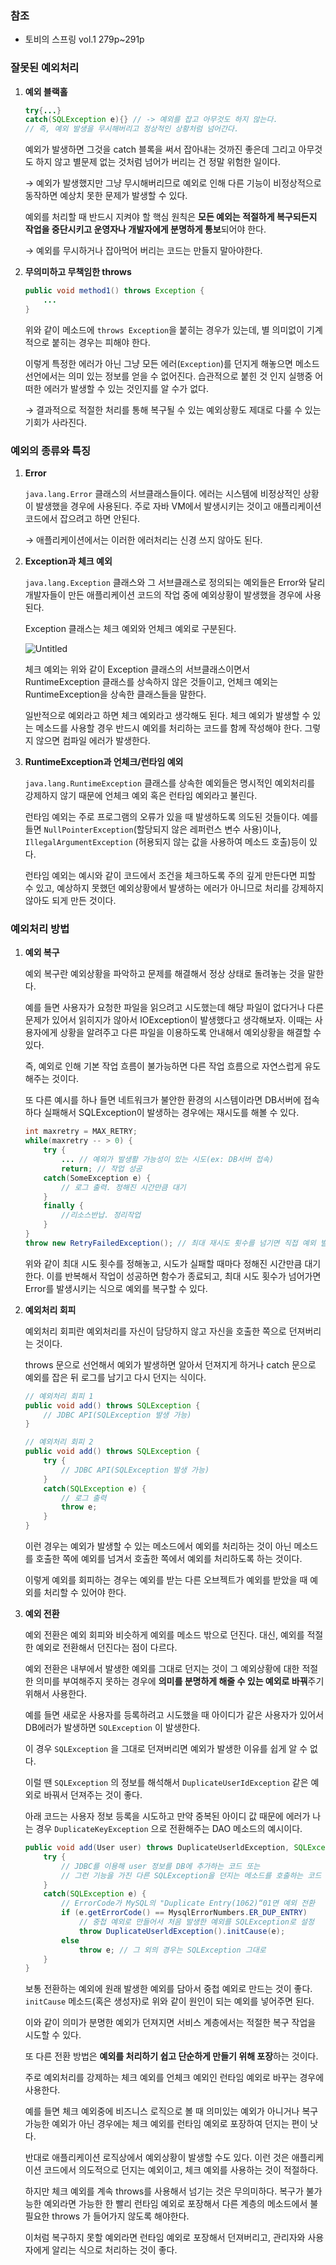 ### 참조

- 토비의 스프링 vol.1 279p~291p

### 잘못된 예외처리

1. **예외 블랙홀**
    
    ```java
    try{...}
    catch(SQLException e){} // -> 예외를 잡고 아무것도 하지 않는다.
    // 즉, 예외 발생을 무시해버리고 정상적인 상황처럼 넘어간다.
    ```
    
    예외가 발생하면 그것을 catch 블록을 써서 잡아내는 것까진 좋은데 그리고 아무것도 하지 않고 별문제 없는 것처럼 넘어가 버리는 건 정말 위험한 일이다.
    
    → 예외가 발생했지만 그냥 무시해버리므로 예외로 인해 다른 기능이 비정상적으로 동작하면 예상치 못한 문제가 발생할 수 있다.
    
    예외를 처리할 때 반드시 지켜야 할 핵심 원칙은 **모든 예외는 적절하게 복구되든지 작업을 중단시키고 운영자나 개발자에게 분명하게 통보**되어야 한다.
    
    → 예외를 무시하거나 잡아먹어 버리는 코드는 만들지 말아야한다.
    
2. **무의미하고 무책임한 throws**
    
    ```java
    public void method1() throws Exception {
    	...
    }
    ```
    
    위와 같이 메소드에 `throws Exception`을 붙히는 경우가 있는데, 별 의미없이 기계적으로 붙히는 경우는 피해야 한다.
    
    이렇게 특정한 에러가 아닌 그냥 모든 에러(`Exception`)를 던지게 해놓으면 메소드 선언에서는 의미 있는 정보를 얻을 수 없어진다. 습관적으로 붙힌 것 인지 실행중 어떠한 에러가 발생할 수 있는 것인지를 알 수가 없다.
    
    → 결과적으로 적절한 처리를 통해 복구될 수 있는 예외상황도 제대로 다룰 수 있는 기회가 사라진다.
    

### 예외의 종류와 특징

1. **Error**
    
    `java.lang.Error` 클래스의 서브클래스들이다. 에러는 시스템에 비정상적인 상황이 발생했을 경우에 사용된다. 주로 자바 VM에서 발생시키는 것이고 애플리케이션 코드에서 잡으려고 하면 안된다.
    
    → 애플리케이션에서는 이러한 에러처리는 신경 쓰지 않아도 된다.
    
2. **Exception과 체크 예외**
    
    `java.lang.Exception` 클래스와 그 서브클래스로 정의되는 예외들은 Error와 달리 개발자들이 만든 애플리케이션 코드의 작업 중에 예외상황이 발생했을 경우에 사용된다.
    
    Exception 클래스는 체크 예외와 언체크 예외로 구분된다.
    
    ![Untitled](https://s3-us-west-2.amazonaws.com/secure.notion-static.com/f13a6071-3442-4375-ba8c-134e28e75f2a/Untitled.png)
    
    체크 예외는 위와 같이 Exception 클래스의 서브클래스이면서 RuntimeException 클래스를 상속하지 않은 것들이고, 언체크 예외는 RuntimeException을 상속한 클래스들을 말한다.
    
    일반적으로 예외라고 하면 체크 예외라고 생각해도 된다. 체크 예외가 발생할 수 있는 메소드를 사용할 경우 반드시 예외를 처리하는 코드를 함께 작성해야 한다. 그렇지 않으면 컴파일 에러가 발생한다.
    
3. **RuntimeException과 언체크/런타임 예외**
    
    `java.lang.RuntimeException` 클래스를 상속한 예외들은 명시적인 예외처리를 강제하지 않기 때문에 언체크 예외 혹은 런타임 예외라고 불린다.
    
    런타임 예외는 주로 프로그램의 오류가 있을 때 발생하도록 의도된 것들이다. 예를 들면 `NullPointerException`(할당되지 않은 레퍼런스 변수 사용)이나, `IllegalArgumentException` (허용되지 않는 값을 사용하여 메소드 호출)등이 있다.
    
    런타임 예외는 예시와 같이 코드에서 조건을 체크하도록 주의 깊게 만든다면 피할 수 있고, 예상하지 못했던 예외상황에서 발생하는 에러가 아니므로 처리를 강제하지 않아도 되게 만든 것이다.
    

### 예외처리 방법

1. **예외 복구**
    
    예외 복구란 예외상황을 파악하고 문제를 해결해서 정상 상태로 돌려놓는 것을 말한다.
    
    예를 들면 사용자가 요청한 파일을 읽으려고 시도했는데 해당 파일이 없다거나 다른 문제가 있어서 읽히지가 않아서 IOException이 발생했다고 생각해보자. 이때는 사용자에게 상황을 알려주고 다른 파일을 이용하도록 안내해서 예외상황을 해결할 수 있다.
    
    즉, 예외로 인해 기본 작업 흐름이 불가능하면 다른 작업 흐름으로 자연스럽게 유도해주는 것이다.
    
    또 다른 예시를 하나 들면 네트워크가 불안한 환경의 시스템이라면 DB서버에 접속하다 실패해서 SQLException이 발생하는 경우에는 재시도를 해볼 수 있다.
    
    ```java
    int maxretry = MAX_RETRY;
    while(maxretry -- > 0) {
    	try {
    		... // 예외가 발생활 가능성이 있는 시도(ex: DB서버 접속)
    		return; // 작업 성공
    	catch(SomeException e) {
    		// 로그 출력. 정해진 시간만큼 대기
    	}
    	finally {
    		//리소스반납. 정리작업
    	}
    }
    throw new RetryFailedException(); // 최대 재시도 횟수를 넘기면 직접 예외 발생
    ```
    
    위와 같이 최대 시도 횟수를 정해놓고, 시도가 실패할 때마다 정해진 시간만큼 대기한다. 이를 반복해서 작업이 성공하면 함수가 종료되고, 최대 시도 횟수가 넘어가면 Error를 발생시키는 식으로 예외를 복구할 수 있다.
    
2. **예외처리 회피**
    
    예외처리 회피란 예외처리를 자신이 담당하지 않고 자신을 호출한 쪽으로 던져버리는 것이다.
    
    throws 문으로 선언해서 예외가 발생하면 알아서 던져지게 하거나 catch 문으로 예외를 잡은 뒤 로그를 남기고 다시 던지는 식이다.
    
    ```java
    // 예외처리 회피 1
    public void add() throws SQLException {
    	// JDBC API(SQLException 발생 가능)
    }
    
    // 예외처리 회피 2
    public void add() throws SQLException {
    	try {
    		// JDBC API(SQLException 발생 가능)
    	}
    	catch(SQLException e) {
    		// 로그 출력
    		throw e;
    	}
    }
    ```
    
    이런 경우는 예외가 발생할 수 있는 메소드에서 예외를 처리하는 것이 아닌 메소드를 호출한 쪽에 예외를 넘겨서 호출한 쪽에서 예외를 처리하도록 하는 것이다.
    
    이렇게 예외를 회피하는 경우는 예외를 받는 다른 오브젝트가 예외를 받았을 때 예외를 처리할 수 있어야 한다.
    
3. **예외 전환**
    
    예외 전환은 예외 회피와 비슷하게 예외를 메소드 밖으로 던진다. 대신, 예외를 적절한 예외로 전환해서 던진다는 점이 다르다.
    
    예외 전환은 내부에서 발생한 예외를 그대로 던지는 것이 그 예외상황에 대한 적절한 의미를 부여해주지 못하는 경우에 **의미를 분명하게 해줄 수 있는 예외로 바꿔**주기 위해서 사용한다.
    
    예를 들면 새로운 사용자를 등록하려고 시도했을 때 아이디가 같은 사용자가 있어서 DB에러가 발생하면 `SQLException` 이 발생한다.
    
    이 경우 `SQLException` 을 그대로 던져버리면 예외가 발생한 이유를 쉽게 알 수 없다.
    
    이럴 땐 `SQLException` 의 정보를 해석해서 `DuplicateUserIdException` 같은 예외로 바꿔서 던져주는 것이 좋다.
    
    아래 코드는 사용자 정보 등록을 시도하고 만약 중복된 아이디 값 때문에 에러가 나는 경우 `DuplicateKeyException` 으로 전환해주는 DAO 메소드의 예시이다.
    
    ```java
    public void add(User user) throws DuplicateUserldException, SQLException {
    	try {
    		// JDBC를 이용해 user 정보를 DB에 추가하는 코드 또는
    		// 그런 기능을 가진 다른 SQLException을 던지는 메소드를 호출하는 코드
    	}
    	catch(SQLException e) {
    		// ErrorCode가 MySQL의 "Duplicate Entry(1062)“01면 예외 전환
    		if (e.getErrorCode() == MysqlErrorNumbers.ER_DUP_ENTRY)
    			// 중첩 예외로 만들어서 처음 발생한 예외를 SQLException로 설정
    			throw DuplicateUserldException().initCause(e);
    		else
    			throw e; // 그 외의 경우는 SQLException 그대로
    	}
    }
    ```
    
    보통 전환하는 예외에 원래 발생한 예외를 담아서 중첩 예외로 만드는 것이 좋다. `initCause` 메소드(혹은 생성자)로 위와 같이 원인이 되는 예외를 넣어주면 된다.
    
    이와 같이 의미가 분명한 예외가 던져지면 서비스 계층에서는 적절한 복구 작업을 시도할 수 있다.
    
    또 다른 전환 방법은 **예외를 처리하기 쉽고 단순하게 만들기 위해 포장**하는 것이다.
    
    주로 예외처리를 강제하는 체크 예외를 언체크 예외인 런타임 예외로 바꾸는 경우에 사용한다.
    
    예를 들면 체크 예외중에 비즈니스 로직으로 볼 때 의미있는 예외가 아니거나 복구 가능한 예외가 아닌 경우에는 체크 예외를 런타임 예외로 포장하여 던지는 편이 낫다.
    
    반대로 애플리케이션 로직상에서 예외상황이 발생할 수도 있다. 이런 것은 애플리케이션 코드에서 의도적으로 던지는 예외이고, 체크 예외를 사용하는 것이 적절하다.
    
    하지만 체크 예외를 계속 throws를 사용해서 넘기는 것은 무의미하다. 복구가 불가능한 예외라면 가능한 한 빨리 런타임 예외로 포장해서 다른 계층의 메소드에서 불필요한 throws 가 들어가지 않도록 해야한다.
    
    이처럼 복구하지 못할 예외라면 런타임 예외로 포장해서 던져버리고, 관리자와 사용자에게 알리는 식으로 처리하는 것이 좋다.
